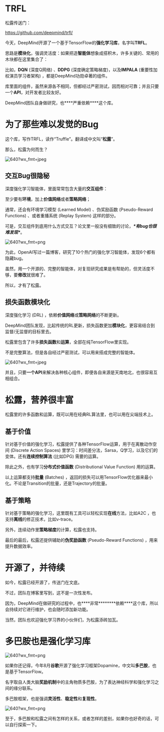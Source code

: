 # TRFL

松露传送门：


https://github.com/deepmind/trfl/




今天，DeepMind开源了一个基于TensorFlow的**强化学习库**，名字叫**TRFL**。

思路是**模块化**，强调灵活度：如果把造**智能体**想象成搭积木，许多关键的、常用的木块都在这里集合了：

比如，**DQN** (深度Q网络) 、**DDPG** (深度确定策略梯度)，以及**IMPALA** (重要性加权演员学习者架构) ，都是DeepMind功勋卓著的组件。

库里面的组件，虽然来源各不相同，但都经过严密测试，因而相对可靠；并且只要一个**API**，对开发者比较友好。

DeepMind团队自身做研究，也***\*严重依赖\****这个库。

# 为了那些难以发觉的Bug

这个库，写作TRFL，读作“Truffle”。翻译成中文叫“**松露**”。

那么，松露为何而生？

![640?wx_fmt=jpeg](https://ss.csdn.net/p?https://mmbiz.qpic.cn/mmbiz_jpg/YicUhk5aAGtBs3a3XcLO9BPDmQ1XNczsuMPqLhkjKhwwucOU90BQCfjHCC9Qwptl5BI2sBJUdoKRrrUweMIeAmg/640?wx_fmt=jpeg)

## 交互Bug很隐秘

深度强化学习智能体，里面常常包含大量的**交互组件**：

至少要有**环境**，加上**价值网络**或者**策略网络**；

通常，还会有环境学习模型 (Learned Model) 、伪奖励函数 (Pseudo-Reward Functions) 、或者重播系统 (Replay System) 这样的部分。

可是，交互组件到底用什么方式交互？论文里一般没有细致的讨论，***\*有bug也很难发现\****。

![640?wx_fmt=png](https://ss.csdn.net/p?https://mmbiz.qpic.cn/mmbiz_png/YicUhk5aAGtBs3a3XcLO9BPDmQ1XNczsuPguPYuYykZJbNNh7nZ0j7IG8dItIPKeQELroGW7CDicvnN0mvKda0Pg/640?wx_fmt=png)

为此，OpenAI写过一篇博客，研究了10个热门的强化学习智能体，发现6个都有隐藏bug。

虽然，用一个开源的、完整的智能体，对复现研究成果是有帮助的，但灵活度不够，要**修改**就很难了。

所以，才有了松露。

## 损失函数模块化

深度强化学习 (DRL) ，依赖**价值网络**或**策略网络**的不断更新。

DeepMind团队发现，比起传统的RL更新，损失函数更加**模块化**，更容易结合到监督/无监督的目标里去。

松露里包含了许多**损失函数**和**运算**，全部在纯TensorFlow里实现。

不是完整算法，但是各自经过严密测试，可以用来搭成完整的智能体。

![640?wx_fmt=jpeg](https://ss.csdn.net/p?https://mmbiz.qpic.cn/mmbiz_jpg/YicUhk5aAGtBs3a3XcLO9BPDmQ1XNczsuxmr8hnxqxbv7Yyh4MwYVzxaeGRnsxyr743wK508DvIylapNWyFqq9g/640?wx_fmt=jpeg)

并且，只要**一个API**来解决各种核心组件，即便各自来源是天南地北，也很容易互相组合。

# 松露，营养很丰富

松露里的许多函数和运算，既可以用在经典RL算法里，也可以用在尖端技术上。

## 基于价值

针对基于价值的强化学习，松露提供了各种TensorFlow运算，用于在离散动作空间 (Discrete Action Spaces) 里学习：时间差分法，Sarsa，Q学习，以及它们的变体。还有**连续控制算法** (比如DPG) 需要的运算。

除此之外，也有学习**分布式价值函数** (Distributional Value Function) 用的运算。

以上运算都支持**批量** (Batches) ，返回的损失可以用TensorFlow优化器来最小化。不论是Transition的批量，还是Trajectory的批量。

## 基于策略

针对基于策略的强化学习，这里既有工具可以轻松实现**在线**方法，比如A2C ，也支持**离线**的修正技术，比如v-trace。

另外，连续动作里**策略梯度**的计算，松露也支持。

最后的最后，松露还提供辅助的**伪奖励函数** (Pseudo-Reward Functions) ，用来提升数据效率。

# 开源了，并待续

如今，松露已经开源了，传送门在文底。

不过，团队在博客里写到，这不是一次性发布。

因为，DeepMind在做研究的过程中，也***\*非常\*******\*依赖\****这个库，所以会持续对它进行维护，也会随时添加新功能。

当然，团队也欢迎强化学习界的小伙伴们，为松露添砖加瓦。

# 多巴胺也是强化学习库

![640?wx_fmt=png](https://ss.csdn.net/p?https://mmbiz.qpic.cn/mmbiz_png/YicUhk5aAGtBs3a3XcLO9BPDmQ1XNczsuIMlfnFf5PzibzIoOjARf973lk6GSof0hSjjiabJCUpkCnwkTzAy9murw/640?wx_fmt=png)

如果你还记得，今年8月**谷歌**开源了强化学习框架Dopamine，中文叫**多巴胺**，也是基于TensorFlow。

名字取自人类大脑**奖励机制**中的主角物质多巴胺，为了表达神经科学和强化学习之间的缘分联系。

多巴胺框架，也是强调**灵活性**、**稳定性**和**复现性**。

![640?wx_fmt=png](https://ss.csdn.net/p?https://mmbiz.qpic.cn/mmbiz_png/YicUhk5aAGtBs3a3XcLO9BPDmQ1XNczsuCRaHoBechIuicv7VICIu29qCDf339xoEk62HgO6ia1uljDR3rfyNCfbg/640?wx_fmt=png)

至于，多巴胺和松露之间有怎样的关系，或者怎样的差别，如果你也好奇的话，可以自行探索一下。


